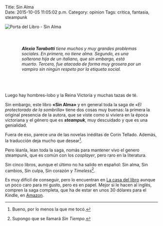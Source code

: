 Title: Sin Alma    
Date: 2015-10-05 11:05:02 p.m.
Category: opinion
Tags: critica, fantasia, steampunk  

<div class="row">
  <div class="col-md-4 col-sm-12">
    <img class="align center size-full" src="https://media.toledano.org/images/2015/sinalma.jpg" alt="Porta del Libro - Sin Alma" />
  </div>
  <div class="col-md-8 col-sm-12" style="padding:55px;">
    <cite>
      <strong>Alexia Tarabotti</strong> tiene muchos y muy grandes problemas sociales. En primera, no tiene alma. Segundo, es una solterona hija de un italiano, que sin embargo, está muerto. Tercero, fue atacada de forma muy grosera por un vampiro  sin ningún respeto por la etiqueta social.
    </cite>
  </div>
</div>

Luego hay hombres-lobo y la Reina Victoria y muchas tazas de té.

Sin embargo, este libro __«Sin Alma»__ y en general toda la saga de _«El protectorado de la sombrilla»_ tiene dos cosas muy buenas: la primera la original presencia de la autora, que se viste como si viviera en la época victoriana y el género que es __*steampuk*__, muy descuidado y que es una genialidad.

Fuera de eso, parece una de las novelas inéditas de Corin Tellado. Además, la traducción deja mucho que desear[^1].

Pero léanla, lean toda la saga, nomás para mantener vivo el genero steampunk, que es común con los _cosplayer_, pero raro en la literatura.

Sin cinco libros, aunque el último no ha salido en español: Sin alma, Sin cambios, Sin culpa, Sin corazón y _Timeless_[^2].

Es muy difícil de conseguir, pero lo encuentran en [La casa del libro](http://goo.gl/cLyhKh) aunque un poco caro para mi gusto, pero es en papel. Mejor si le hacen al inglés, compren la saga completa, que ha de estar en unos 30 dólares para el Kindle, en [Amazon](http://amzn.to/1jakEf0).


[^1]: Bueno, por lo menos la que me tocó.

[^2]: Supongo que se llamará _Sin Tiempo_.
